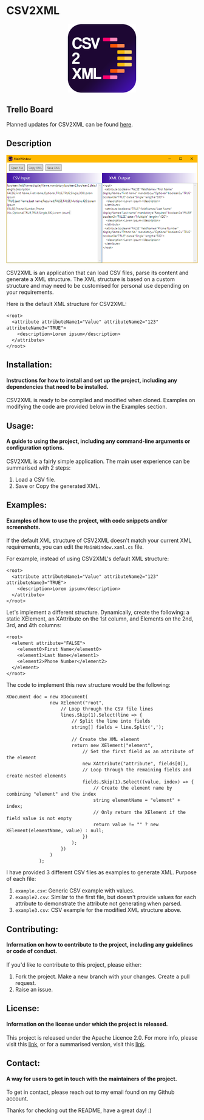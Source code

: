 # CSV2XML

<p align="center">
    <img src="https://github.com/a-deo/CSV2XML/blob/master/logo/apple-touch-icon.png?raw=true">
</p>

## Trello Board
Planned updates for CSV2XML can be found [here](https://trello.com/b/6E9Bk2Gq/csv2xml).

## Description

<p align="center">
    <img src="https://github.com/a-deo/CSV2XML/blob/master/img/header.png?raw=true">
</p>

CSV2XML is an application that can load CSV files, parse its content and generate a XML structure. The XML structure is based on a custom structure and may need to be customised for personal use depending on your requirements. 

Here is the default XML structure for CSV2XML:
```
<root>
  <attribute attributeName1="Value" attributeName2="123" attributeName3="TRUE">
    <description>Lorem ipsum</description>
  </attribute>
</root>
```

## Installation: 
#### Instructions for how to install and set up the project, including any dependencies that need to be installed.
CSV2XML is ready to be compiled and modified when cloned. Examples on modifying the code are provided below in the Examples section.


## Usage: 
#### A guide to using the project, including any command-line arguments or configuration options.
CSV2XML is a fairly simple application. The main user experience can be summarised with 2 steps:
1. Load a CSV file.
2. Save or Copy the generated XML.

## Examples: 
#### Examples of how to use the project, with code snippets and/or screenshots.
If the default XML structure of CSV2XML doesn't match your current XML requirements, you can edit the `MainWindow.xaml.cs` file. 

For example, instead of using CSV2XML's default XML structure: 
```
<root>
  <attribute attributeName1="Value" attributeName2="123" attributeName3="TRUE">
    <description>Lorem ipsum</description>
  </attribute>
</root>
```

Let's implement a different structure. Dynamically, create the following: a static XElement, an XAttribute on the 1st column, and Elements on the 2nd, 3rd, and 4th columns:
```
<root>
  <element attribute="FALSE">
    <element0>First Name</element0>
    <element1>Last Name</element1>
    <element2>Phone Number</element2>
  </element>
</root>
```

The code to implement this new structure would be the following:
```
XDocument doc = new XDocument(
                new XElement("root",
                    // Loop through the CSV file lines
                    lines.Skip(1).Select(line => {
                        // Split the line into fields
                        string[] fields = line.Split(',');

                        // Create the XML element
                        return new XElement("element",
                            // Set the first field as an attribute of the element
                            new XAttribute("attribute", fields[0]),
                            // Loop through the remaining fields and create nested elements
                            fields.Skip(1).Select((value, index) => {
                                // Create the element name by combining "element" and the index
                                string elementName = "element" + index;
                                // Only return the XElement if the field value is not empty
                                return value != "" ? new XElement(elementName, value) : null;
                            })
                        );
                    })
                )
            );
```

I have provided 3 different CSV files as examples to generate XML. Purpose of each file:
1. ```example.csv```: Generic CSV example with values.
2. ```example2.csv```: Similar to the first file, but doesn't provide values for each attribute to demonstrate the attribute not generating when parsed.
3. ```example3.csv```: CSV example for the modified XML structure above.

## Contributing: 
#### Information on how to contribute to the project, including any guidelines or code of conduct.
If you'd like to contribute to this project, please either:
1. Fork the project. Make a new branch with your changes. Create a pull request. 
2. Raise an issue. 

## License: 
#### Information on the license under which the project is released.
This project is released under the Apache Licence 2.0. For more info, please visit this [link](https://www.apache.org/licenses/LICENSE-2.0), or for a summarised version, visit this [link](https://choosealicense.com/licenses/apache-2.0/).

## Contact: 
#### A way for users to get in touch with the maintainers of the project.
To get in contact, please reach out to my email found on my Github account.

Thanks for checking out the README, have a great day! :)